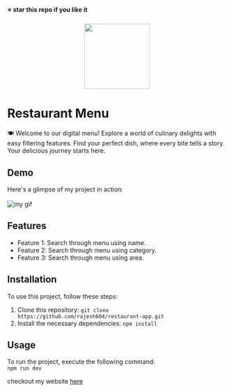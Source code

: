 #### ⭐ star this repo if you like it

<div align="center">
  <img src="https://github.com/kanugurajesh/Restaurant-Menu/assets/120458029/73285338-5995-4fae-806b-53e7d2e2ea70" alt="" width=150 height=150>
</div>

# Restaurant Menu
🍽️ Welcome to our digital menu! Explore a world of culinary delights with easy filtering features. Find your perfect dish, where every bite tells a story. Your delicious journey starts here.

## Demo
Here's a glimpse of my project in action:<br>
<br>
![my gif](https://github.com/rajesh604/restaurant-app/assets/77529419/c6d06701-8e51-4432-93ca-32f6b0025c12)

## Features

- Feature 1: Search through menu using name.
- Feature 2: Search through menu using category.
- Feature 3: Search through menu using area.

## Installation

To use this project, follow these steps:

1. Clone this repository: `git clone https://github.com/rajesh604/restaurant-app.git`
2. Install the necessary dependencies: `npm install`

## Usage

To run the project, execute the following command:<br>
`npm run dev`

checkout my website [here](https://restaurant-app-c7wi.vercel.app/)
